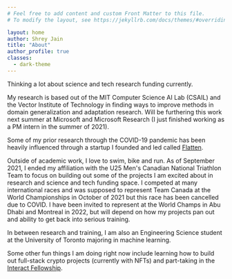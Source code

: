 ```yaml
---
# Feel free to add content and custom Front Matter to this file.
# To modify the layout, see https://jekyllrb.com/docs/themes/#overriding-theme-defaults

layout: home
author: Shrey Jain
title: "About"
author_profile: true
classes:
  - dark-theme
---
```


Thinking a lot about science and tech research funding currently.

My research is based out of the MIT Computer Science AI Lab (CSAIL) and the Vector Institute of Technology in finding ways to improve methods in domain generalization and adaptation research. Will be furthering this work next summer at Microsoft and Microsoft Research (I just finished working as a PM intern in the summer of 2021).

Some of my prior research through the COVID-19 pandemic has been heavily influenced through a startup I founded and led called [Flatten](https://flatten.ca).

Outside of academic work, I love to swim, bike and run. As of September 2021, I ended my affiliation with the U25 Men's Canadian National Triathlon Team to focus on building out some of the projects I am excited about in research and science and tech funding space. I competed at many international races and was supposed to represent Team Canada at the World Championships in October of 2021 but this race has been cancelled due to COVID. I have been invited to represent at the World Champs in Abu Dhabi and Montreal in 2022, but will depend on how my projects pan out and ability to get back into serious training.

In between research and training, I am also an Engineering Science student at the University of Toronto majoring in machine learning.

Some other fun things I am doing right now include learning how to build out full-stack crypto projects (currently with NFTs) and part-taking in the [Interact Fellowship](https://joininteract.com/).
